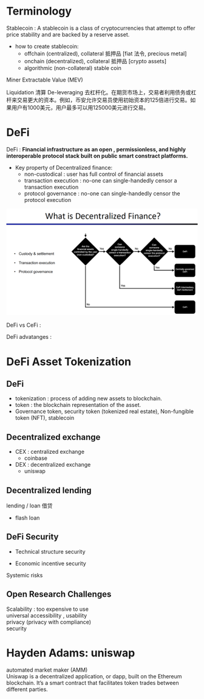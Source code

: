# Terminology
Stablecoin : A stablecoin is a class of cryptocurrencies that attempt to offer price stability and are backed by a reserve asset.  
- how to create stablecoin:
  - offchain (centralized), collateral 抵押品 [fiat 法令, precious metal]
  - onchain (decentralized), collateral 抵押品 [crypto assets]
  - algorithmic (non-collateral) stable coin 


Miner Extractable Value (MEV)


Liquidation 清算
De-leveraging 去杠杆化。在期货市场上，交易者利用债务或杠杆来交易更大的资本。例如，币安允许交易员使用初始资本的125倍进行交易。如果用户有1000美元，用户最多可以用125000美元进行交易。  


# DeFi
DeFi : **Financial infrastructure as an open , permissionless, and highly interoperable protocol stack built on public smart constract platforms.**  
- Key property of Decentralized finance:
  - non-custodical : user has full control of financial assets
  - transaction execution : no-one can single-handedly censor a transaction execution
  - protocol governance : no-one can single-handedly censor the protocol execution


![DeFi](/img/DeFi-definition.png)


DeFi vs CeFi :  


DeFi advatanges : 


# DeFi Asset Tokenization


## DeFi 
- tokenization : process of adding new assets to blockchain.  
- token : the blockchain representation of the asset.  
- Governance token, security token (tokenized real estate), Non-fungible token (NFT), stablecoin   


## Decentralized exchange
- CEX : centralized exchange
  - coinbase
- DEX : decentralized exchange
  - uniswap


## Decentralized lending
lending / loan 借贷
- flash loan



## DeFi Security
- Technical structure security

- Economic incentive security

Systemic risks

## Open Research Challenges
Scalability : too expensive to use  
universal accessibility , usability   
privacy (privacy with compliance)  
security  


# Hayden Adams: uniswap
automated market maker (AMM)    
Uniswap is a decentralized application, or dapp, built on the Ethereum blockchain. It’s a smart contract that facilitates token trades between different parties.   

